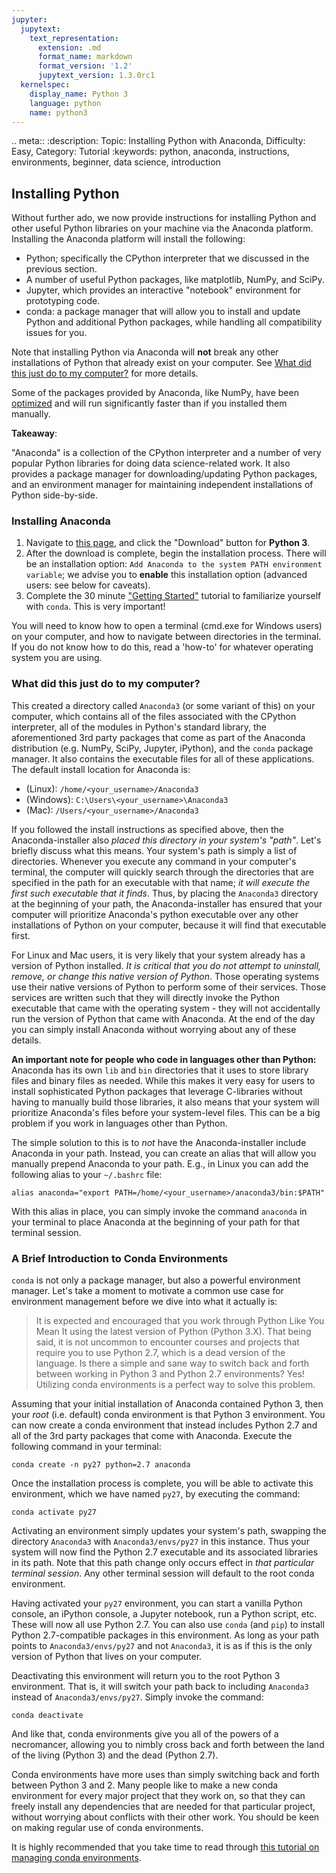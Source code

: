 ```yaml
---
jupyter:
  jupytext:
    text_representation:
      extension: .md
      format_name: markdown
      format_version: '1.2'
      jupytext_version: 1.3.0rc1
  kernelspec:
    display_name: Python 3
    language: python
    name: python3
---
```


<!-- #raw raw_mimetype="text/restructuredtext" -->
.. meta::
   :description: Topic: Installing Python with Anaconda, Difficulty: Easy, Category: Tutorial
   :keywords: python, anaconda, instructions, environments, beginner, data science, introduction
<!-- #endraw -->

## Installing Python

Without further ado, we now provide instructions for installing Python and other useful Python libraries on your machine via the Anaconda platform. Installing the Anaconda platform will install the following:

 - Python; specifically the CPython interpreter that we discussed in the previous section.
 - A number of useful Python packages, like matplotlib, NumPy, and SciPy.
 - Jupyter, which provides an interactive "notebook" environment for prototyping code.
 - conda: a package manager that will allow you to install and update Python and additional Python packages, while handling all compatibility issues for you.
 
Note that installing Python via Anaconda will **not** break any other installations of Python that already exist on your computer. See [What did this just do to my computer?](#What-did-this-just-do-to-my-computer?) for more details.

Some of the packages provided by Anaconda, like NumPy, have been [optimized](https://docs.anaconda.com/mkl-optimizations/) and will run significantly faster than if you installed them manually.

<div class="alert alert-info">

**Takeaway**: 

"Anaconda" is a collection of the CPython interpreter and a number of very popular Python libraries for doing data science-related work. It also provides a package manager for downloading/updating Python packages, and an environment manager for maintaining independent installations of Python side-by-side.  
</div>

### Installing Anaconda

1. Navigate to [this page](https://www.anaconda.com/download/), and click the "Download" button for **Python 3**.
2. After the download is complete, begin the installation process. There will be an installation option: `Add Anaconda to the system PATH environment variable`; we advise you to **enable** this installation option (advanced users: see below for caveats).
3. Complete the 30 minute ["Getting Started"](https://conda.io/projects/conda/en/latest/user-guide/getting-started.html) tutorial to familiarize yourself with `conda`. This is very important!

You will need to know how to open a terminal (cmd.exe for Windows users) on your computer, and how to navigate between directories in the terminal. If you do not know how to do this, read a 'how-to' for whatever operating system you are using.

<!-- #region -->
### What did this just do to my computer?

This created a directory called `Anaconda3` (or some variant of this) on your computer, which contains all of the files associated with the CPython interpreter, all of the modules in Python's standard library, the aforementioned 3rd party packages that come as part of the Anaconda distribution (e.g. NumPy, SciPy, Jupyter, iPython), and the `conda` package manager. It also contains the executable files for all of these applications. The default install location for Anaconda is:

- (Linux): `/home/<your_username>/Anaconda3`
- (Windows): `C:\Users\<your_username>\Anaconda3`
- (Mac): `/Users/<your_username>/Anaconda3`

If you followed the install instructions as specified above, then the Anaconda-installer also *placed this directory in your system's "path"*. Let's briefly discuss what this means. Your system's path is simply a list of directories. Whenever you execute any command in your computer's terminal, the computer will quickly search through the directories that are specified in the path for an executable with that name; *it will execute the first such executable that it finds*. Thus, by placing the `Anaconda3` directory at the beginning of your path, the Anaconda-installer has ensured that your computer will prioritize Anaconda's python executable over any other installations of Python on your computer, because it will find that executable first. 

For Linux and Mac users, it is very likely that your system already has a version of Python installed. *It is critical that you do not attempt to uninstall, remove, or change this native version of Python*. Those operating systems use their native versions of Python to perform some of their services. Those services are written such that they will directly invoke the Python executable that came with the operating system - they will not accidentally run the version of Python that came with Anaconda. At the end of the day you can simply install Anaconda without worrying about any of these details. 

**An important note for people who code in languages other than Python:**  Anaconda has its own `lib` and `bin` directories that it uses to store library files and binary files as needed. While this makes it very easy for users to install sophisticated Python packages that leverage C-libraries without having to manually build those libraries, it also means that your system will prioritize Anaconda's files before your system-level files. This can be a big problem if you work in languages other than Python.

The simple solution to this is to *not* have the Anaconda-installer include Anaconda in your path. Instead, you can create an alias that will allow you manually prepend Anaconda to your path. E.g., in Linux you can add the following alias to your `~/.bashrc` file:

```shell
alias anaconda="export PATH=/home/<your_username>/anaconda3/bin:$PATH"
```

With this alias in place, you can simply invoke the command `anaconda` in your terminal to place Anaconda at the beginning of your path for that terminal session. 

### A Brief Introduction to Conda Environments

`conda` is not only a package manager, but also a powerful environment manager. Let's take a moment to motivate a common use case for environment management before we dive into what it actually is:

>It is expected and encouraged that you work through Python Like You Mean It using the latest version of Python (Python 3.X). That being said, it is not uncommon to encounter courses and projects that require you to use Python 2.7, which is a dead version of the language. Is there a simple and sane way to switch back and forth between working in Python 3 and Python 2.7 environments? Yes! Utilizing conda environments is a perfect way to solve this problem.

Assuming that your initial installation of Anaconda contained Python 3, then your *root* (i.e. default) conda environment is that Python 3 environment. You can now create a conda environment that instead includes Python 2.7 and all of the 3rd party packages that come with Anaconda. Execute the following command in your terminal:

```shell
conda create -n py27 python=2.7 anaconda
```

Once the installation process is complete, you will be able to activate this environment, which we have named `py27`, by executing the command: 
```shell
conda activate py27
``` 

Activating an environment simply updates your system's path, swapping the directory `Anaconda3` with `Anaconda3/envs/py27` in this instance. Thus your system will now find the Python 2.7 executable and its associated libraries in its path. Note that this path change only occurs effect in *that particular terminal session*. Any other terminal session will default to the root conda environment. 

Having activated your `py27` environment, you can start a vanilla Python console, an iPython console, a Jupyter notebook, run a Python script, etc. These will now all use Python 2.7. You can also use `conda` (and `pip`) to install Python 2.7-compatible packages in this environment. As long as your path points to `Anaconda3/envs/py27` and not `Anaconda3`, it is as if this is the only version of Python that lives on your computer.

Deactivating this environment will return you to the root Python 3 environment. That is, it will switch your path back to including `Anaconda3` instead of `Anaconda3/envs/py27`. Simply invoke the command:

```shell
conda deactivate
```

And like that, conda environments give you all of the powers of a necromancer, allowing you to nimbly cross back and forth between the land of the living (Python 3) and the dead (Python 2.7).

Conda environments have more uses than simply switching back and forth between Python 3 and 2. Many people like to make a new conda environment for every major project that they work on, so that they can freely install any dependencies that are needed for that particular project, without worrying about conflicts with their other work. You should be keen on making regular use of conda environments.

It is highly recommended that you take time to read through [this tutorial on managing conda environments](https://conda.io/docs/user-guide/tasks/manage-environments.html).
<!-- #endregion -->
